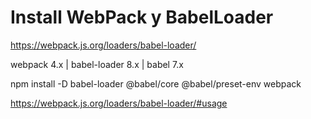 # Install WebPack y BabelLoader

https://webpack.js.org/loaders/babel-loader/

webpack 4.x | babel-loader 8.x | babel 7.x

npm install -D babel-loader @babel/core @babel/preset-env webpack

https://webpack.js.org/loaders/babel-loader/#usage
